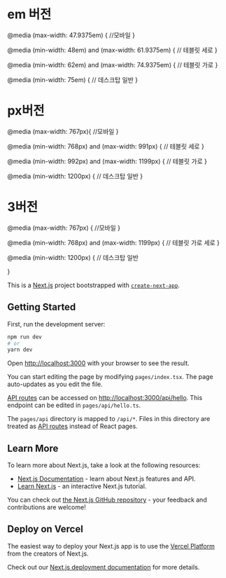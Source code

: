 # em 버전

@media (max-width: 47.9375em) {
//모바일
}

@media (min-width: 48em) and (max-width: 61.9375em) {
// 테블릿 세로
}

@media (min-width: 62em) and (max-width: 74.9375em) {
// 테블릿 가로
}

@media (min-width: 75em) {
// 데스크탑 일반
}

# px버전

@media (max-width: 767px){
//모바일
}

@media (min-width: 768px) and (max-width: 991px) {
// 테블릿 세로
}

@media (min-width: 992px) and (max-width: 1199px) {
// 테블릿 가로
}

@media (min-width: 1200px) {
// 데스크탑 일반
}

# 3버전

@media (max-width: 767px) {
//모바일
}

@media (min-width: 768px) and (max-width: 1199px) {
// 테블릿 가로 세로
}

@media (min-width: 1200px) {
// 데스크탑 일반

}

This is a [Next.js](https://nextjs.org/) project bootstrapped with [`create-next-app`](https://github.com/vercel/next.js/tree/canary/packages/create-next-app).

## Getting Started

First, run the development server:

```bash
npm run dev
# or
yarn dev
```

Open [http://localhost:3000](http://localhost:3000) with your browser to see the result.

You can start editing the page by modifying `pages/index.tsx`. The page auto-updates as you edit the file.

[API routes](https://nextjs.org/docs/api-routes/introduction) can be accessed on [http://localhost:3000/api/hello](http://localhost:3000/api/hello). This endpoint can be edited in `pages/api/hello.ts`.

The `pages/api` directory is mapped to `/api/*`. Files in this directory are treated as [API routes](https://nextjs.org/docs/api-routes/introduction) instead of React pages.

## Learn More

To learn more about Next.js, take a look at the following resources:

- [Next.js Documentation](https://nextjs.org/docs) - learn about Next.js features and API.
- [Learn Next.js](https://nextjs.org/learn) - an interactive Next.js tutorial.

You can check out [the Next.js GitHub repository](https://github.com/vercel/next.js/) - your feedback and contributions are welcome!

## Deploy on Vercel

The easiest way to deploy your Next.js app is to use the [Vercel Platform](https://vercel.com/new?utm_medium=default-template&filter=next.js&utm_source=create-next-app&utm_campaign=create-next-app-readme) from the creators of Next.js.

Check out our [Next.js deployment documentation](https://nextjs.org/docs/deployment) for more details.

